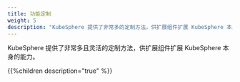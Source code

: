 ```yaml
---
title: 功能定制
weight: 5
description: "KubeSphere 提供了非常多的定制方法，供扩展组件扩展 KubeSphere 本身的能力"
---
```


KubeSphere 提供了非常多且灵活的定制方法，供扩展组件扩展 KubeSphere 本身的能力。

{{%children description="true" %}}

